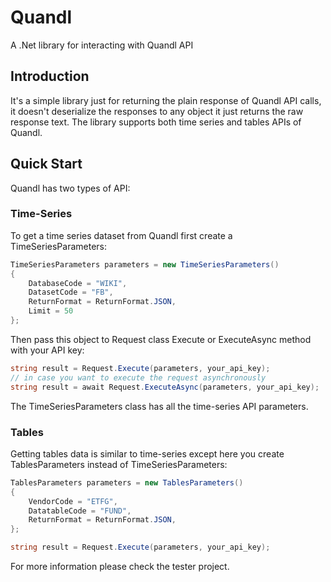 # Quandl
A .Net library for interacting with Quandl API

## Introduction
It's a simple library just for returning the plain response of Quandl API calls, it doesn't deserialize the responses to any object it just returns the raw response text.
The library supports both time series and tables APIs of Quandl.

## Quick Start
Quandl has two types of API:

### Time-Series
To get a time series dataset from Quandl first create a TimeSeriesParameters:
```csharp
TimeSeriesParameters parameters = new TimeSeriesParameters()
{
    DatabaseCode = "WIKI",
    DatasetCode = "FB",
    ReturnFormat = ReturnFormat.JSON,
    Limit = 50
};
```
Then pass this object to Request class Execute or ExecuteAsync method with your API key:
```csharp
string result = Request.Execute(parameters, your_api_key);
// in case you want to execute the request asynchronously
string result = await Request.ExecuteAsync(parameters, your_api_key);
```
The TimeSeriesParameters class has all the time-series API parameters.

### Tables
Getting tables data is similar to time-series except here you create TablesParameters instead of TimeSeriesParameters:
```csharp
TablesParameters parameters = new TablesParameters()
{
    VendorCode = "ETFG",
    DatatableCode = "FUND",
    ReturnFormat = ReturnFormat.JSON,
};

string result = Request.Execute(parameters, your_api_key);
```

For more information please check the tester project.